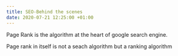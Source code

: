 ```yaml
---
title: SEO-Behind the scenes
date: 2020-07-21 12:25:00 +01:00
---
```


<p>Page Rank is the algorithm at the heart of google search engine. </p>
<p>Page rank in itself is not a seach algorithm but a ranking algorithm</p>